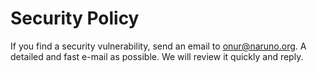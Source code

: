 # Security Policy

If you find a security vulnerability, send an email to onur@naruno.org.
A detailed and fast e-mail as possible. We will review it quickly and reply.
